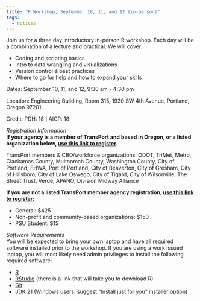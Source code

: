 ```yaml
---
title: "R Workshop, September 10, 11, and 12 (in-person)"
tags:
  - notices
---
```


Join us for a three day introductory in-person R workshop. Each day will be a combination of a lecture and practical. We will cover:

- Coding and scripting basics
- Intro to data wrangling and visualizations
- Version control & best practices
- Where to go for help and how to expand your skills  
  
Dates: September 10, 11, and 12, 9:30 am - 4:30 pm

Location: Engineering Building, Room 315, 1930 SW 4th Avenue, Portland, Oregon 97201

Credit: PDH: 18 | AICP: 18

 
_Registration Information_   
__If your agency is a member of TransPort and based in Oregon, or a listed organization below, [use this link to register](https://forms.gle/YghSYzHeYPVG7cSSA).__

TransPort members & CBO/workforce organizations: ODOT, TriMet, Metro, Clackamas County, Multnomah County, Washington County, City of Portland, FHWA, Port of Portland, City of Beaverton, City of Gresham, City of Hillsboro, City of Lake Oswego, City of Tigard, City of Wilsonville, The Street Trust, Verde, APANO, Division Midway Alliance

__If you are not a listed TransPort member agency registration, [use this link to register](https://commerce.cashnet.com/pdxTREC):__  

- General: $425  
- Non-profit and community-based organizations: $150  
- PSU Student: $15  
 

_Software Requirements_  
You will be expected to bring your own laptop and have all required software installed prior to the workshop. If you are using a work issued laptop, you will most likely need admin privileges to install the following required software:

- [R](https://cran.rstudio.com/)
- [RStudio](https://posit.co/download/rstudio-desktop/) (there is a link that will take you to download R)
- [Git](https://git-scm.com/downloads)
- [JDK 21](https://adoptium.net/) (Windows users: suggest "Install just for you" installer option)

